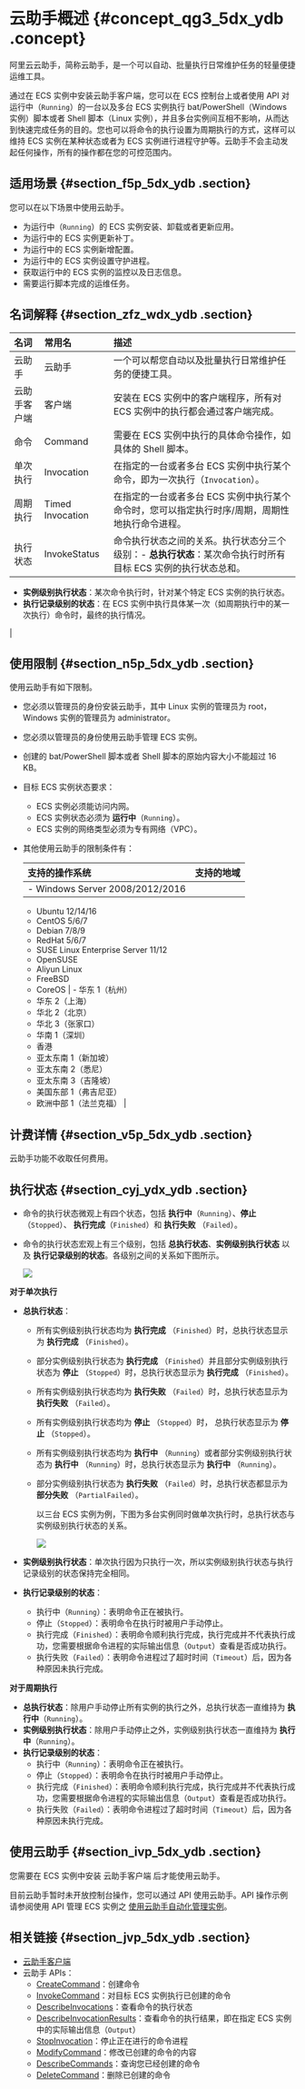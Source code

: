 # 云助手概述 {#concept_qg3_5dx_ydb .concept}

阿里云云助手，简称云助手，是一个可以自动、批量执行日常维护任务的轻量便捷运维工具。

通过在 ECS 实例中安装云助手客户端，您可以在 ECS 控制台上或者使用 API 对运行中（`Running`）的一台以及多台 ECS 实例执行 bat/PowerShell（Windows 实例）脚本或者 Shell 脚本（Linux 实例），并且多台实例间互相不影响，从而达到快速完成任务的目的。您也可以将命令的执行设置为周期执行的方式，这样可以维持 ECS 实例在某种状态或者为 ECS 实例进行进程守护等。云助手不会主动发起任何操作，所有的操作都在您的可控范围内。

## 适用场景 {#section_f5p_5dx_ydb .section}

您可以在以下场景中使用云助手。

-   为运行中（`Running`）的 ECS 实例安装、卸载或者更新应用。
-   为运行中的 ECS 实例更新补丁。
-   为运行中的 ECS 实例新增配置。
-   为运行中的 ECS 实例设置守护进程。
-   获取运行中的 ECS 实例的监控以及日志信息。
-   需要运行脚本完成的运维任务。

## 名词解释 {#section_zfz_wdx_ydb .section}

|名词|常用名|描述|
|:-|:--|:-|
|云助手|云助手|一个可以帮您自动以及批量执行日常维护任务的便捷工具。|
|云助手客户端|客户端|安装在 ECS 实例中的客户端程序，所有对 ECS 实例中的执行都会通过客户端完成。|
|命令|Command|需要在 ECS 实例中执行的具体命令操作，如具体的 Shell 脚本。|
|单次执行|Invocation|在指定的一台或者多台 ECS 实例中执行某个命令，即为一次执行（`Invocation`）。|
|周期执行|Timed Invocation|在指定的一台或者多台 ECS 实例中执行某个命令时，您可以指定执行时序/周期，周期性地执行命令进程。|
|执行状态|InvokeStatus|命令执行状态之间的关系。执行状态分三个级别：-   **总执行状态**：某次命令执行时所有目标 ECS 实例的执行状态总和。
-   **实例级别执行状态**：某次命令执行时，针对某个特定 ECS 实例的执行状态。
-   **执行记录级别的状态**：在 ECS 实例中执行具体某一次（如周期执行中的某一次执行）命令时，最终的执行情况。

|

## 使用限制 {#section_n5p_5dx_ydb .section}

使用云助手有如下限制。

-   您必须以管理员的身份安装云助手，其中 Linux 实例的管理员为 root，Windows 实例的管理员为 administrator。

-   您必须以管理员的身份使用云助手管理 ECS 实例。

-   创建的 bat/PowerShell 脚本或者 Shell 脚本的原始内容大小不能超过 16 KB。

-   目标 ECS 实例状态要求：

    -   ECS 实例必须能访问内网。
    -   ECS 实例状态必须为 **运行中**（`Running`）。
    -   ECS 实例的网络类型必须为专有网络（VPC）。
-   其他使用云助手的限制条件有：

    |支持的操作系统|支持的地域|
    |:------|:----|
    |     -   Windows Server 2008/2012/2016
    -   Ubuntu 12/14/16
    -   CentOS 5/6/7
    -   Debian 7/8/9
    -   RedHat 5/6/7
    -   SUSE Linux Enterprise Server 11/12
    -   OpenSUSE
    -   Aliyun Linux
    -   FreeBSD
    -   CoreOS
 |     -   华东 1（杭州）
    -   华东 2（上海）
    -   华北 2（北京）
    -   华北 3（张家口）
    -   华南 1（深圳）
    -   香港
    -   亚太东南 1（新加坡）
    -   亚太东南 2（悉尼）
    -   亚太东南 3（吉隆坡）
    -   美国东部 1（弗吉尼亚）
    -   欧洲中部 1（法兰克福）
 |


## 计费详情 {#section_v5p_5dx_ydb .section}

云助手功能不收取任何费用。

## 执行状态 {#section_cyj_ydx_ydb .section}

-   命令的执行状态微观上有四个状态，包括 **执行中**（`Running`）、**停止**（`Stopped`）、 **执行完成**（`Finished`）和 **执行失败** （`Failed`）。

-   命令的执行状态宏观上有三个级别，包括 **总执行状态**、**实例级别执行状态** 以及 **执行记录级别的状态**。各级别之间的关系如下图所示。

    ![](http://static-aliyun-doc.oss-cn-hangzhou.aliyuncs.com/assets/img/9581/5245_zh-CN.png)


**对于单次执行**

-   **总执行状态**：
    -   所有实例级别执行状态均为 **执行完成** （`Finished`）时，总执行状态显示为 **执行完成** （`Finished`）。
    -   部分实例级别执行状态为 **执行完成** （`Finished`）并且部分实例级别执行状态为 **停止** （`Stopped`）时，总执行状态显示为 **执行完成** （`Finished`）。
    -   所有实例级别执行状态均为 **执行失败** （`Failed`）时，总执行状态显示为 **执行失败** （`Failed`）。
    -   所有实例级别执行状态均为 **停止** （`Stopped`）时， 总执行状态显示为 **停止** （`Stopped`）。
    -   所有实例级别执行状态均为 **执行中** （`Running`）或者部分实例级别执行状态为 **执行中** （`Running`）时，总执行状态显示为 **执行中** （`Running`）。
    -   部分实例级别执行状态为 **执行失败** （`Failed`）时，总执行状态都显示为 **部分失败** （`PartialFailed`）。

        以三台 ECS 实例为例，下图为多台实例同时做单次执行时，总执行状态与实例级别执行状态的关系。

        ![](http://static-aliyun-doc.oss-cn-hangzhou.aliyuncs.com/assets/img/9581/5246_zh-CN.png)

-   **实例级别执行状态**：单次执行因为只执行一次，所以实例级别执行状态与执行记录级别的状态保持完全相同。
-   **执行记录级别的状态**：
    -   执行中（`Running`）：表明命令正在被执行。
    -   停止（`Stopped`）：表明命令在执行时被用户手动停止。
    -   执行完成（`Finished`）：表明命令顺利执行完成，执行完成并不代表执行成功，您需要根据命令进程的实际输出信息（`Output`）查看是否成功执行。
    -   执行失败（`Failed`）：表明命令进程过了超时时间（`Timeout`）后，因为各种原因未执行完成。

**对于周期执行**

-   **总执行状态**：除用户手动停止所有实例的执行之外，总执行状态一直维持为 **执行中**（`Running`）。
-   **实例级别执行状态**：除用户手动停止之外，实例级别执行状态一直维持为 **执行中**（`Running`）。
-   **执行记录级别的状态**：
    -   执行中（`Running`）：表明命令正在被执行。
    -   停止（`Stopped`）：表明命令在执行时被用户手动停止。
    -   执行完成（`Finished`）：表明命令顺利执行完成，执行完成并不代表执行成功，您需要根据命令进程的实际输出信息（`Output`）查看是否成功执行。
    -   执行失败（`Failed`）：表明命令进程过了超时时间（`Timeout`）后，因为各种原因未执行完成。

## 使用云助手 {#section_ivp_5dx_ydb .section}

您需要在 ECS 实例中安装 云助手客户端 后才能使用云助手。

目前云助手暂时未开放控制台操作，您可以通过 API 使用云助手。API 操作示例请参阅使用 API 管理 ECS 实例之 [使用云助手自动化管理实例](https://www.alibabacloud.com/help/doc-detail/64741.htm)。

## 相关链接 {#section_jvp_5dx_ydb .section}

-   [云助手客户端](intl.zh-CN/产品简介/云助手/云助手客户端.md#)
-   云助手 APIs：
    -   [CreateCommand](../../../../intl.zh-CN/API参考/云助手/CreateCommand.md#)：创建命令
    -   [InvokeCommand](../../../../intl.zh-CN/API参考/云助手/InvokeCommand.md#)：对目标 ECS 实例执行已创建的命令
    -   [DescribeInvocations](../../../../intl.zh-CN/API参考/云助手/DescribeInvocations.md#)：查看命令的执行状态
    -   [DescribeInvocationResults](../../../../intl.zh-CN/API参考/云助手/DescribeInvocationResults.md#)：查看命令的执行结果，即在指定 ECS 实例中的实际输出信息（`Output`）
    -   [StopInvocation](../../../../intl.zh-CN/API参考/云助手/StopInvocation.md#)：停止正在进行的命令进程
    -   [ModifyCommand](../../../../intl.zh-CN/API参考/云助手/ModifyCommand.md#)：修改已创建的命令的内容
    -   [DescribeCommands](../../../../intl.zh-CN/API参考/云助手/DescribeCommands.md#)：查询您已经创建的命令
    -   [DeleteCommand](../../../../intl.zh-CN/API参考/云助手/DeleteCommand.md#)：删除已创建的命令

